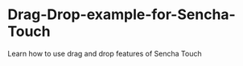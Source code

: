 Drag-Drop-example-for-Sencha-Touch
==================================

Learn how to use drag and drop features of Sencha Touch